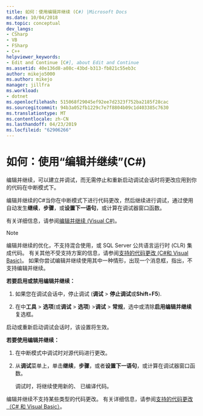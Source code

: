 ```yaml
---
title: 如何：使用编辑并继续 (C#) |Microsoft Docs
ms.date: 10/04/2018
ms.topic: conceptual
dev_langs:
- CSharp
- VB
- FSharp
- C++
helpviewer_keywords:
- Edit and Continue [C#], about Edit and Continue
ms.assetid: 40e136d8-a08c-43bd-b313-fb821c55eb3c
author: mikejo5000
ms.author: mikejo
manager: jillfra
ms.workload:
- dotnet
ms.openlocfilehash: 515068f29045ef92ee7d2323f752ba2185f28cac
ms.sourcegitcommit: 94b3a052fb1229c7e7f8804b09c1d403385c7630
ms.translationtype: MT
ms.contentlocale: zh-CN
ms.lasthandoff: 04/23/2019
ms.locfileid: "62906266"
---
```

# <a name="how-to-use-edit-and-continue-c"></a>如何：使用“编辑并继续”(C#)
编辑并继续，可以建立并调试，而无需停止和重新启动调试会话时将更改应用到你的代码在中断模式下。

编辑并继续的C#当你在中断模式下进行代码更改，然后继续进行调试，通过使用自动发生**继续**，**步骤**，或**设置下一语句**，或计算在调试器窗口函数。

有关详细信息，请参阅[编辑并继续 (Visual C#)](../debugger/edit-and-continue-visual-csharp.md)。

>[!NOTE]
>编辑并继续的优化，不支持混合使用，或 SQL Server 公共语言运行时 (CLR) 集成代码。 有关其他不受支持方案的信息，请参阅[支持的代码更改 (C#和 Visual Basic)](../debugger/supported-code-changes-csharp.md)。 如果你尝试编辑并继续使用其中一种情形，出现一个消息框，指出，不支持编辑并继续。

**若要启用或禁用编辑并继续：**

1. 如果您在调试会话中，停止调试 (**调试** > **停止调试**或**Shift**+**F5**).

1. 在中**工具** > **选项**(或**调试** > **选项**) >**调试** > **常规**，选中或清除**启用编辑并继续**复选框。

启动或重新启动调试会话时，该设置将生效。

**若要使用编辑并继续：**

1. 在中断模式中调试时对源代码进行更改。

1. 从**调试**菜单上，单击**继续**，**步骤**，或者**设置下一语句**，或计算在调试器窗口函数。

   调试时，将继续使用新的、 已编译代码。

编辑并继续不支持某些类型的代码更改。 有关详细信息，请参阅[支持的代码更改（C# 和 Visual Basic）](../debugger/supported-code-changes-csharp.md)。
